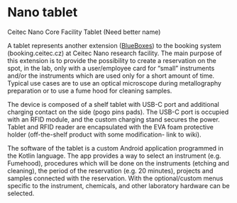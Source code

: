 # Nano tablet

Ceitec Nano Core Facility Tablet (Need better name)  

A tablet represents another extension ([BlueBoxes](https://github.com/TomasSpusta/CFNano_BlueBox)) to the booking system (booking.ceitec.cz) at Ceitec Nano research facility. The main purpose of this extension is to provide the possibility to create a reservation on the spot, in the lab, only with a user/employee card for “small” instruments and/or the instruments which are used only for a short amount of time. Typical use cases are to use an optical microscope during metallography preparation or to use a fume hood for cleaning samples.  

The device is composed of a shelf tablet with USB-C port and additional charging contact on the side (pogo pins pads). The USB-C port is occupied with an RFID module, and the custom charging stand secures the power.
Tablet and RFID reader are encapsulated with the EVA foam protective holder (off-the-shelf product with some modification- link to wiki).  

The software of the tablet is a custom Android application programmed in the Kotlin language. The app provides a way to select an instrument (e.g. Fumehood), procedures which will be done on the instruments (etching and cleaning), the period of the reservation (e.g. 20 minutes), projects and samples connected with the reservation. With the optional/custom menus specific to the instrument, chemicals, and other laboratory hardware can be selected. 

